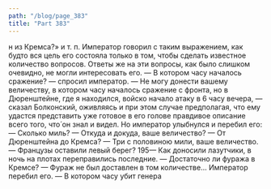 ```yaml
---
path: "/blog/page_383"
title: "Part 383"
---
```


н из Кремса?» и т. п. Император говорил с таким выражением, как будто вся цель его состояла только в том, чтобы сделать известное количество вопросов. Ответы же на эти вопросы, как было слишком очевидно, не могли интересовать его.
— В котором часу началось сражение? — спросил император.
— Не могу донести вашему величеству, в котором часу началось сражение с фронта, но в Дюренштейне, где я находился, войско начало атаку в 6 часу вечера, — сказал Болконский, оживляясь и при этом случае предполагая, что ему удастся представить уже готовое в его голове правдивое описание всего того, что́ он знал и видел.
Но император улыбнулся и перебил его:
— Сколько миль?
— Откуда и докуда, ваше величество?
— От Дюренштейна до Кремса?
— Три с половиною мили, ваше величество.
— Французы оставили левый берег?
195— Как доносили лазутчики, в ночь на плотах переправились последние.
— Достаточно ли фуража в Кремсе?
— Фураж не был доставлен в том количестве...
Император перебил его.
— В котором часу убит генера
